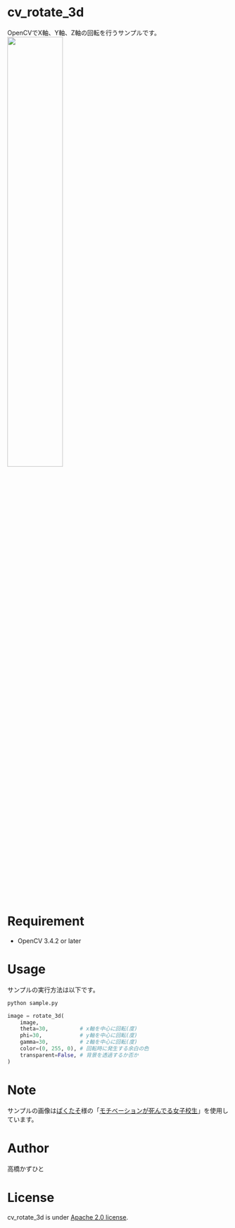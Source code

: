 # cv_rotate_3d
OpenCVでX軸、Y軸、Z軸の回転を行うサンプルです。<br>
<img src="https://github.com/user-attachments/assets/535de9ba-c717-44d6-ac08-2c71a9a76754" loading="lazy" width="50%">

# Requirement
* OpenCV 3.4.2 or later
 
# Usage
サンプルの実行方法は以下です。
```bash
python sample.py
```
```python
image = rotate_3d(
    image,
    theta=30,          # x軸を中心に回転(度)
    phi=30,            # y軸を中心に回転(度)
    gamma=30,          # z軸を中心に回転(度)
    color=(0, 255, 0), # 回転時に発生する余白の色
    transparent=False, # 背景を透過するか否か
)
```

# Note
サンプルの画像は[ぱくたそ](https://www.pakutaso.com/)様の「[モチベーションが死んでる女子校生](https://www.pakutaso.com/20230655173post-47613.html)」を使用しています。

# Author
高橋かずひと
 
# License 
cv_rotate_3d is under [Apache 2.0 license](LICENSE).

